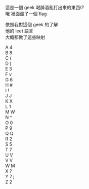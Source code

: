 這是一個 geek 喝醉酒亂打出來的東西(?    
哦 裡面藏了一個 flag    

依照我對這個 geek 的了解    
他的 leet 語言    
大概都做了這些映射    

A 4    
B 8    
C (    
D )    
E 3    
F v    
G 6    
H #    
I !    
J J    
K X    
L 1    
M W    
N ^    
O 0    
P 9    
Q Q    
R 2    
S 5    
T 7    
U V    
V V    
W M    
X ?    
Y 7 j    
Z 2    
